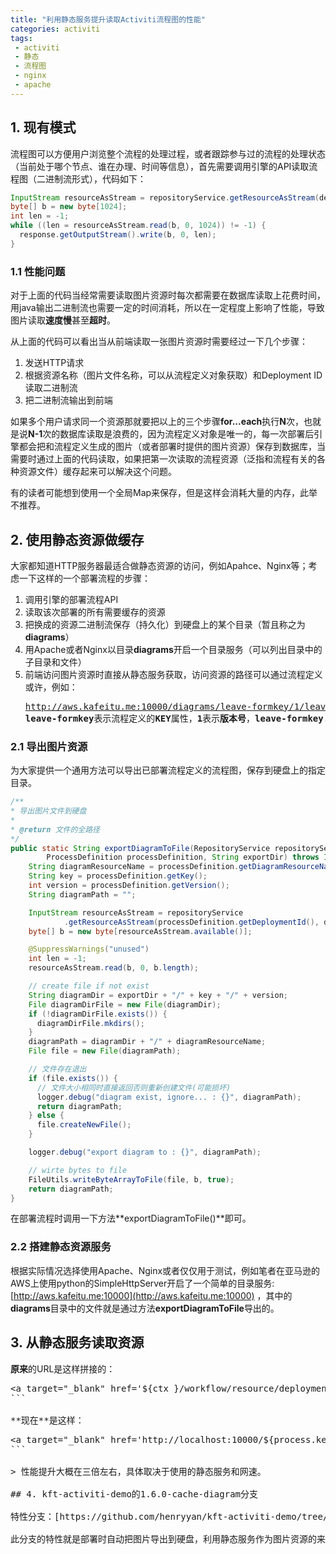 ```yaml
---
title: "利用静态服务提升读取Activiti流程图的性能"
categories: activiti
tags: 
 - activiti
 - 静态
 - 流程图
 - nginx
 - apache
---
```


## 1. 现有模式
流程图可以方便用户浏览整个流程的处理过程，或者跟踪参与过的流程的处理状态（当前处于哪个节点、谁在办理、时间等信息），首先需要调用引擎的API读取流程图（二进制流形式），代码如下：

```java
InputStream resourceAsStream = repositoryService.getResourceAsStream(deploymentId, resourceName);
byte[] b = new byte[1024];
int len = -1;
while ((len = resourceAsStream.read(b, 0, 1024)) != -1) {
  response.getOutputStream().write(b, 0, len);
}
```

### 1.1 性能问题
对于上面的代码当经常需要读取图片资源时每次都需要在数据库读取上花费时间，用java输出二进制流也需要一定的时间消耗，所以在一定程度上影响了性能，导致图片读取**速度慢**甚至**超时**。

从上面的代码可以看出当从前端读取一张图片资源时需要经过一下几个步骤：

1. 发送HTTP请求
2. 根据资源名称（图片文件名称，可以从流程定义对象获取）和Deployment ID读取二进制流
3. 把二进制流输出到前端

如果多个用户请求同一个资源那就要把以上的三个步骤**for...each**执行**N**次，也就是说**N-1**次的数据库读取是浪费的，因为流程定义对象是唯一的，每一次部署后引擎都会把和流程定义生成的图片（或者部署时提供的图片资源）保存到数据库，当需要时通过上面的代码读取，如果把第一次读取的流程资源（泛指和流程有关的各种资源文件）缓存起来可以解决这个问题。

有的读者可能想到使用一个全局Map来保存，但是这样会消耗大量的内存，此举不推荐。

## 2. 使用静态资源做缓存

大家都知道HTTP服务器最适合做静态资源的访问，例如Apahce、Nginx等；考虑一下这样的一个部署流程的步骤：

1. 调用引擎的部署流程API
2. 读取该次部署的所有需要缓存的资源
3. 把换成的资源二进制流保存（持久化）到硬盘上的某个目录（暂且称之为**diagrams**）
4. 用Apache或者Nginx以目录**diagrams**开启一个目录服务（可以列出目录中的子目录和文件）
5. 前端访问图片资源时直接从静态服务获取，访问资源的路径可以通过流程定义或许，例如：<pre>http://aws.kafeitu.me:10000/diagrams/leave-formkey/1/leave-formkey.png``` **leave-formkey**表示流程定义的**KEY**属性，**1**表示**版本号**，**leave-formkey.png**表示**资源名称**

### 2.1 导出图片资源
为大家提供一个通用方法可以导出已部署流程定义的流程图，保存到硬盘上的指定目录。

```java
/**
* 导出图片文件到硬盘
* 
* @return 文件的全路径
*/
public static String exportDiagramToFile(RepositoryService repositoryService,
		ProcessDefinition processDefinition, String exportDir) throws IOException {
	String diagramResourceName = processDefinition.getDiagramResourceName();
	String key = processDefinition.getKey();
	int version = processDefinition.getVersion();
	String diagramPath = "";

	InputStream resourceAsStream = repositoryService
			.getResourceAsStream(processDefinition.getDeploymentId(), diagramResourceName);
	byte[] b = new byte[resourceAsStream.available()];

	@SuppressWarnings("unused")
	int len = -1;
	resourceAsStream.read(b, 0, b.length);

	// create file if not exist
	String diagramDir = exportDir + "/" + key + "/" + version;
	File diagramDirFile = new File(diagramDir);
	if (!diagramDirFile.exists()) {
	  diagramDirFile.mkdirs();
	}
	diagramPath = diagramDir + "/" + diagramResourceName;
	File file = new File(diagramPath);

	// 文件存在退出
	if (file.exists()) {
	  // 文件大小相同时直接返回否则重新创建文件(可能损坏)
	  logger.debug("diagram exist, ignore... : {}", diagramPath);
	  return diagramPath;
	} else {
	  file.createNewFile();
	}

	logger.debug("export diagram to : {}", diagramPath);

	// wirte bytes to file
	FileUtils.writeByteArrayToFile(file, b, true);
	return diagramPath;
}
```

在部署流程时调用一下方法**exportDiagramToFile()**即可。

### 2.2 搭建静态资源服务

根据实际情况选择使用Apache、Nginx或者仅仅用于测试，例如笔者在亚马逊的AWS上使用python的SimpleHttpServer开启了一个简单的目录服务: [http://aws.kafeitu.me:10000](http://aws.kafeitu.me:10000) ，其中的**diagrams**目录中的文件就是通过方法**exportDiagramToFile**导出的。

## 3. 从静态服务读取资源
**原来**的URL是这样拼接的：
<pre class="brush:html">
&lt;a target="_blank" href='${ctx }/workflow/resource/deployment?deploymentId=${process.deploymentId}&resourceName=${process.diagramResourceName }'>${process.diagramResourceName }</a>
```

**现在**是这样：
<pre class="brush:html">
&lt;a target="_blank" href='http://localhost:10000/${process.key}/${process.version}/${process.diagramResourceName }'>${process.diagramResourceName }</a>
```

> 性能提升大概在三倍左右，具体取决于使用的静态服务和网速。

## 4. kft-activiti-demo的1.6.0-cache-diagram分支

特性分支：[https://github.com/henryyan/kft-activiti-demo/tree/1.6.0-cache-diagram](https://github.com/henryyan/kft-activiti-demo/tree/1.6.0-cache-diagram)

此分支的特性就是部署时自动把图片导出到硬盘，利用静态服务作为图片资源的来源，具体请参考该分支的**README.md**。